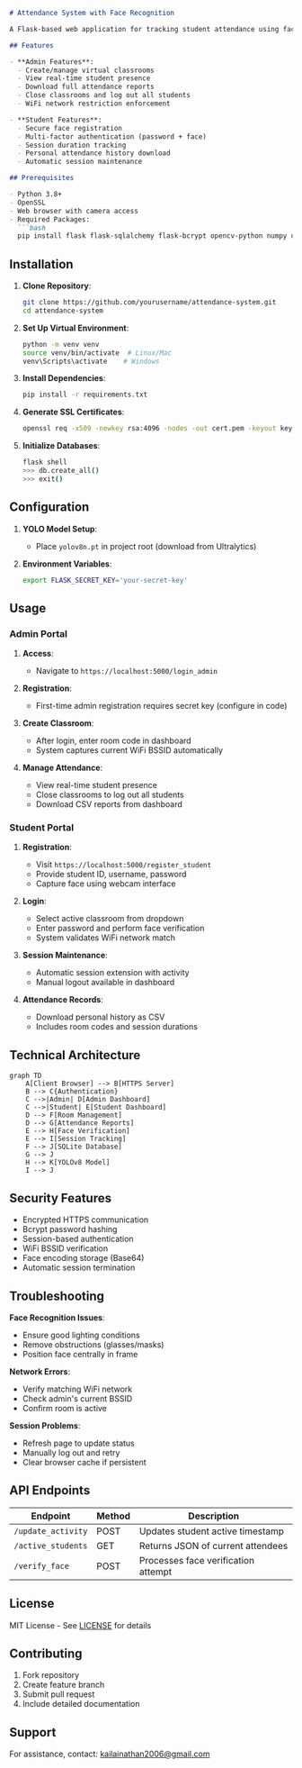 ```markdown
# Attendance System with Face Recognition

A Flask-based web application for tracking student attendance using face recognition and WiFi BSSID verification. Features separate dashboards for administrators and students with real-time tracking capabilities.

## Features

- **Admin Features**:
  - Create/manage virtual classrooms
  - View real-time student presence
  - Download full attendance reports
  - Close classrooms and log out all students
  - WiFi network restriction enforcement

- **Student Features**:
  - Secure face registration
  - Multi-factor authentication (password + face)
  - Session duration tracking
  - Personal attendance history download
  - Automatic session maintenance

## Prerequisites

- Python 3.8+
- OpenSSL
- Web browser with camera access
- Required Packages:
  ```bash
  pip install flask flask-sqlalchemy flask-bcrypt opencv-python numpy ultralytics flask-session
  ```

## Installation

1. **Clone Repository**:
   ```bash
   git clone https://github.com/yourusername/attendance-system.git
   cd attendance-system
   ```

2. **Set Up Virtual Environment**:
   ```bash
   python -m venv venv
   source venv/bin/activate  # Linux/Mac
   venv\Scripts\activate    # Windows
   ```

3. **Install Dependencies**:
   ```bash
   pip install -r requirements.txt
   ```

4. **Generate SSL Certificates**:
   ```bash
   openssl req -x509 -newkey rsa:4096 -nodes -out cert.pem -keyout key.pem -days 365
   ```

5. **Initialize Databases**:
   ```bash
   flask shell
   >>> db.create_all()
   >>> exit()
   ```

## Configuration

1. **YOLO Model Setup**:
   - Place `yolov8n.pt` in project root (download from Ultralytics)
   
2. **Environment Variables**:
   ```bash
   export FLASK_SECRET_KEY='your-secret-key'
   ```

## Usage

### Admin Portal

1. **Access**:
   - Navigate to `https://localhost:5000/login_admin`

2. **Registration**:
   - First-time admin registration requires secret key (configure in code)

3. **Create Classroom**:
   - After login, enter room code in dashboard
   - System captures current WiFi BSSID automatically

4. **Manage Attendance**:
   - View real-time student presence
   - Close classrooms to log out all students
   - Download CSV reports from dashboard

### Student Portal

1. **Registration**:
   - Visit `https://localhost:5000/register_student`
   - Provide student ID, username, password
   - Capture face using webcam interface

2. **Login**:
   - Select active classroom from dropdown
   - Enter password and perform face verification
   - System validates WiFi network match

3. **Session Maintenance**:
   - Automatic session extension with activity
   - Manual logout available in dashboard

4. **Attendance Records**:
   - Download personal history as CSV
   - Includes room codes and session durations

## Technical Architecture

```mermaid
graph TD
    A[Client Browser] --> B[HTTPS Server]
    B --> C{Authentication}
    C -->|Admin| D[Admin Dashboard]
    C -->|Student| E[Student Dashboard]
    D --> F[Room Management]
    D --> G[Attendance Reports]
    E --> H[Face Verification]
    E --> I[Session Tracking]
    F --> J[SQLite Database]
    G --> J
    H --> K[YOLOv8 Model]
    I --> J
```

## Security Features

- Encrypted HTTPS communication
- Bcrypt password hashing
- Session-based authentication
- WiFi BSSID verification
- Face encoding storage (Base64)
- Automatic session termination

## Troubleshooting

**Face Recognition Issues**:
- Ensure good lighting conditions
- Remove obstructions (glasses/masks)
- Position face centrally in frame

**Network Errors**:
- Verify matching WiFi network
- Check admin's current BSSID
- Confirm room is active

**Session Problems**:
- Refresh page to update status
- Manually log out and retry
- Clear browser cache if persistent

## API Endpoints

| Endpoint | Method | Description |
|----------|--------|-------------|
| `/update_activity` | POST | Updates student active timestamp |
| `/active_students` | GET | Returns JSON of current attendees |
| `/verify_face` | POST | Processes face verification attempt |

## License

MIT License - See [LICENSE](LICENSE) for details

## Contributing

1. Fork repository
2. Create feature branch
3. Submit pull request
4. Include detailed documentation

## Support

For assistance, contact: [kailainathan2006@gmail.com](mailto:kailainathan2006@gmail.com)